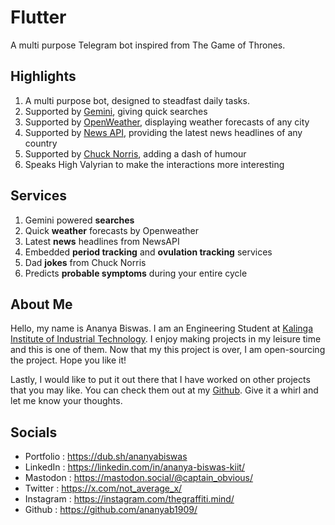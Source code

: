 # Flutter
A multi purpose Telegram bot inspired from The Game of Thrones.  

## Highlights
1. A multi purpose bot, designed to steadfast daily tasks.
3. Supported by [Gemini](https://gemini.google.com/?hl=en-IN), giving quick searches
4. Supported by [OpenWeather](https://openweathermap.org/), displaying weather forecasts of any city
5. Supported by [News API](https://newsapi.org/), providing the latest news headlines of any country
6. Supported by [Chuck Norris](https://api.chucknorris.io/), adding a dash of humour
7. Speaks High Valyrian to make the interactions more interesting

## Services
1. Gemini powered __searches__
2. Quick __weather__ forecasts by Openweather
3. Latest __news__ headlines from NewsAPI
4. Embedded __period tracking__ and __ovulation tracking__ services
5. Dad __jokes__ from Chuck Norris
6. Predicts __probable symptoms__ during your entire cycle

## About Me
Hello, my name is Ananya Biswas. I am an Engineering Student at [Kalinga Institute of Industrial Technology](https://kiit.ac.in/). I enjoy making projects in my leisure time and this is one of them. Now that my this project is over, I am open-sourcing the project. Hope you like it!

Lastly, I would like to put it out there that I have worked on other projects that you may like. You can check them out at my [Github](https://github.com/ananyab1909/). Give it a whirl and let me know your thoughts.

## Socials
  - Portfolio : https://dub.sh/ananyabiswas
  - LinkedIn : https://linkedin.com/in/ananya-biswas-kiit/
  - Mastodon : https://mastodon.social/@captain_obvious/
  - Twitter : https://x.com/not_average_x/
  - Instagram : https://instagram.com/thegraffiti.mind/
  - Github : https://github.com/ananyab1909/

